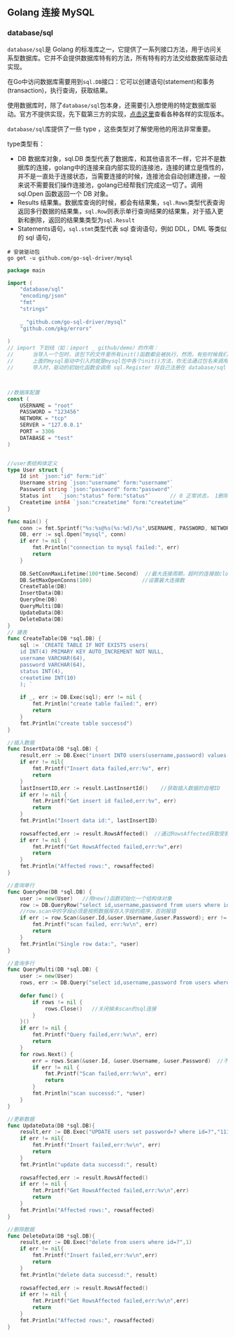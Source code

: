 ## Golang 连接 MySQL



### database/sql

`database/sql`是 Golang 的标准库之一，它提供了一系列接口方法，用于访问关系型数据库。它并不会提供数据库特有的方法，所有特有的方法交给数据库驱动去实现。

在Go中访问数据库需要用到`sql.DB`接口：它可以创建语句(statement)和事务(transaction)，执行查询，获取结果。

使用数据库时，除了`database/sql`包本身，还需要引入想使用的特定数据库驱动。官方不提供实现，先下载第三方的实现，[点击这里](https://github.com/golang/go/wiki/SQLDrivers)查看各种各样的实现版本。

`database/sql`库提供了一些 type ，这些类型对了解使用他的用法非常重要。

type类型有：

* DB 数据库对象，sql.DB 类型代表了数据库，和其他语言不一样，它并不是数据库的连接，golang中的连接来自内部实现的连接池，连接的建立是惰性的，并不是一直处于连接状态，当需要连接的时候，连接池会自动创建连接，一般来说不需要我们操作连接池，golang已经帮我们完成这一切了。调用 sql.Open 函数返回一个 DB 对象。
* Results 结果集。数据库查询的时候，都会有结果集，`sql.Rows`类型代表查询返回多行数据的结果集，`sql.Row`则表示单行查询结果的结果集，对于插入更新和删除，返回的结果集类型为`sql.Result`
* Statements语句，`sql.stmt`类型代表 sql 查询语句，例如 DDL，DML 等类似的 sql 语句，



```shell
# 安装驱动包
go get -u github.com/go-sql-driver/mysql
```



```go
package main

import (
    "database/sql"
    "encoding/json"
    "fmt"
    "strings"
    
    _ "github.com/go-sql-driver/mysql"
    "github.com/pkg/errors"
    
)
// import 下划线（如：import _ github/demo）的作用：
//	    当导入一个包时，该包下的文件里所有init()函数都会被执行，然而，有些时候我们并不需要把整个包都导入进来，仅仅是是希望它执行init()函数而已。这个时候就可以使用 import _ 引用该包。
//	    上面的mysql驱动中引入的就是mysql包中各个init()方法，你无法通过包名来调用包中的其他函数。
//	    导入时，驱动的初始化函数会调用 sql.Register 将自己注册在 database/sql 包的全局变量 sql.drivers 中，以便以后通过 sql.Open 访问。



//数据库配置
const (
	USERNAME = "root"
	PASSWORD = "123456"
	NETWORK = "tcp"
	SERVER = "127.0.0.1"
	PORT = 3306
	DATABASE = "test"
)


//user表结构体定义
type User struct {
	Id int `json:"id" form:"id"`
	Username string `json:"username" form:"username"`
	Password string `json:"password" form:"password"`
	Status int   `json:"status" form:"status"`      // 0 正常状态， 1删除
	Createtime int64 `json:"createtime" form:"createtime"`
}

func main() {
	conn := fmt.Sprintf("%s:%s@%s(%s:%d)/%s",USERNAME, PASSWORD, NETWORK, SERVER, PORT, DATABASE)
	DB, err := sql.Open("mysql", conn)
	if err != nil {
		fmt.Println("connection to mysql failed:", err)
		return
	}
	
    DB.SetConnMaxLifetime(100*time.Second)  //最大连接周期，超时的连接就close
    DB.SetMaxOpenConns(100)                //设置最大连接数
    CreateTable(DB)
    InsertData(DB)
    QueryOne(DB)
    QueryMulti(DB)
    UpdateData(DB)
    DeleteData(DB)
}
// 建表
func CreateTable(DB *sql.DB) {
	sql := `CREATE TABLE IF NOT EXISTS users(
	id INT(4) PRIMARY KEY AUTO_INCREMENT NOT NULL,
	username VARCHAR(64),
	password VARCHAR(64),
	status INT(4),
	createtime INT(10)
	); `
	
	if _, err := DB.Exec(sql); err != nil {
        fmt.Println("create table failed:", err)
        return
    }
	fmt.Println("create table successd")
}

//插入数据
func InsertData(DB *sql.DB) {
    result,err := DB.Exec("insert INTO users(username,password) values(?,?)","test","123456")
    if err != nil{
        fmt.Printf("Insert data failed,err:%v", err)
        return
    }
    lastInsertID,err := result.LastInsertId()    //获取插入数据的自增ID
    if err != nil {
        fmt.Printf("Get insert id failed,err:%v", err)
        return
    }
    fmt.Println("Insert data id:", lastInsertID)
   
    rowsaffected,err := result.RowsAffected()  //通过RowsAffected获取受影响的行数
    if err != nil {
        fmt.Printf("Get RowsAffected failed,err:%v",err)
        return
    }
    fmt.Println("Affected rows:", rowsaffected)
}

//查询单行
func QueryOne(DB *sql.DB) {
	user := new(User)   //用new()函数初始化一个结构体对象
	row := DB.QueryRow("select id,username,password from users where id=?", 1)
	//row.scan中的字段必须是按照数据库存入字段的顺序，否则报错
	if err := row.Scan(&user.Id,&user.Username,&user.Password); err != nil {
		fmt.Printf("scan failed, err:%v\n", err)
		return
	}
	fmt.Println("Single row data:", *user)
}

//查询多行
func QueryMulti(DB *sql.DB) {
    user := new(User)
    rows, err := DB.Query("select id,username,password from users where id = ?", 2)
    
    defer func() {
        if rows != nil {
            rows.Close()   //关闭掉未scan的sql连接
        }
    }()
    if err != nil {
        fmt.Printf("Query failed,err:%v\n", err)
        return
    }
    for rows.Next() {
        err = rows.Scan(&user.Id, &user.Username, &user.Password)  //不scan会导致连接不释放
        if err != nil {
            fmt.Printf("Scan failed,err:%v\n", err)
            return
        }
        fmt.Println("scan successd:", *user)
    }
}

//更新数据
func UpdateData(DB *sql.DB){
    result,err := DB.Exec("UPDATE users set password=? where id=?","111111",1)
    if err != nil{
        fmt.Printf("Insert failed,err:%v\n", err)
        return
    }
    fmt.Println("update data successd:", result)
    
    rowsaffected,err := result.RowsAffected()
    if err != nil {
        fmt.Printf("Get RowsAffected failed,err:%v\n",err)
        return
    }
    fmt.Println("Affected rows:", rowsaffected)
}

//删除数据
func DeleteData(DB *sql.DB){
    result,err := DB.Exec("delete from users where id=?",1)
    if err != nil{
        fmt.Printf("Insert failed,err:%v\n",err)
        return
    }
    fmt.Println("delete data successd:", result)
    
    rowsaffected,err := result.RowsAffected()
    if err != nil {
        fmt.Printf("Get RowsAffected failed,err:%v\n",err)
        return
    }
    fmt.Println("Affected rows:", rowsaffected)
}





```





